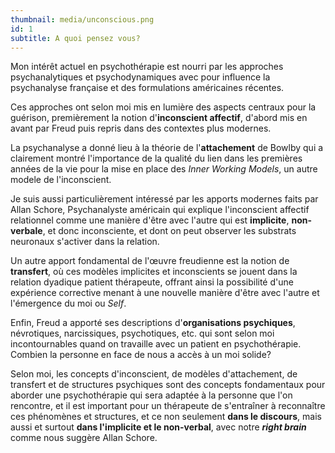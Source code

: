 ```yaml
---
thumbnail: media/unconscious.png
id: 1
subtitle: A quoi pensez vous?
---
```

Mon intérêt actuel en psychothérapie est nourri par les approches psychanalytiques et psychodynamiques avec pour influence la psychanalyse française et des formulations américaines récentes.

Ces approches ont selon moi mis en lumière des aspects centraux pour la guérison, premièrement la notion d'**inconscient affectif**, d'abord mis en avant par Freud puis repris dans des contextes plus modernes.

La psychanalyse a donné lieu à la théorie de l'**attachement** de Bowlby qui a clairement montré l'importance de la qualité du lien dans les premières années de la vie pour la mise en place des *Inner Working Models*, un autre modele de l'inconscient.

Je suis aussi particulièrement intéressé par les apports modernes faits par Allan Schore, Psychanalyste américain qui explique l'inconscient affectif relationnel comme une manière d'être avec l'autre qui est **implicite**, **non-verbale**, et donc inconsciente, et dont on peut observer les substrats neuronaux s'activer dans la relation.

Un autre apport fondamental de l'œuvre freudienne est la notion de **transfert**, où ces modèles implicites et inconscients se jouent dans la relation dyadique patient thérapeute, offrant ainsi la possibilité d'une expérience corrective menant à une nouvelle manière d'être avec l'autre et l'émergence du moi ou *Self*.

Enfin, Freud a apporté ses descriptions d'**organisations psychiques**, névrotiques, narcissiques, psychotiques, etc. qui sont selon moi incontournables quand on travaille avec un patient en psychothérapie. Combien la personne en face de nous a accès à un moi solide?

Selon moi, les concepts d'inconscient, de modèles d'attachement, de transfert et de structures psychiques sont des concepts fondamentaux pour aborder une psychothérapie qui sera adaptée à la personne que l'on rencontre, et il est important pour un thérapeute de s'entraîner à reconnaître ces phénomènes et structures, et ce non seulement **dans le discours**, mais aussi et surtout **dans l'implicite et le non-verbal**, avec notre ***right brain*** comme nous suggère Allan Schore.